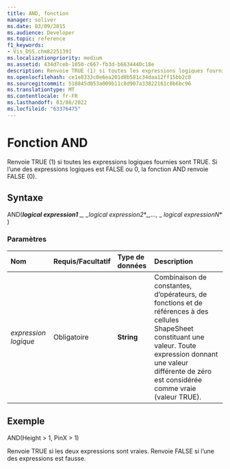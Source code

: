 ```yaml
---
title: AND, fonction
manager: soliver
ms.date: 03/09/2015
ms.audience: Developer
ms.topic: reference
f1_keywords:
- Vis_DSS.chm82251391
ms.localizationpriority: medium
ms.assetid: 434d7ceb-1050-c667-fb3d-b6634440c18e
description: Renvoie TRUE (1) si toutes les expressions logiques fournies sont TRUE. Si l’une des expressions logiques est FALSE ou 0, la fonction AND renvoie FALSE (0).
ms.openlocfilehash: ce1e8333c0e6ea201d8b581c34daa12ff15bb2c8
ms.sourcegitcommit: 518845d053a009b11c8d907a33822161c0b6bc96
ms.translationtype: MT
ms.contentlocale: fr-FR
ms.lasthandoff: 03/08/2022
ms.locfileid: "63376475"
---
```

# <a name="and-function"></a>Fonction AND

Renvoie TRUE (1) si toutes les expressions logiques fournies sont TRUE. Si l’une des expressions logiques est FALSE ou 0, la fonction AND renvoie FALSE (0).
  
## <a name="syntax"></a>Syntaxe

AND(***logical expression1** _, _*_logical expression2_*_,..., _ *_logical expressionN_** ) 
  
### <a name="parameters"></a>Paramètres

|**Nom**|**Requis/Facultatif**|**Type de données**|**Description**|
|:-----|:-----|:-----|:-----|
| _expression logique_ <br/> |Obligatoire  <br/> |**String** <br/> | Combinaison de constantes, d’opérateurs, de fonctions et de références à des cellules ShapeSheet constituant une valeur. Toute expression donnant une valeur différente de zéro est considérée comme vraie (valeur TRUE). |
   
## <a name="example"></a>Exemple

AND(Height \> 1, PinX \> 1)
  
Renvoie TRUE si les deux expressions sont vraies. Renvoie FALSE si l’une des expressions est fausse.
  


